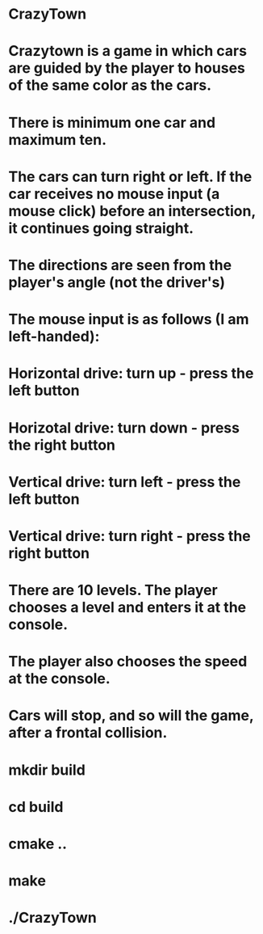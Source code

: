 # CrazyTown 
# Crazytown is a game in which cars are guided by the player to houses of the same color as the cars.
# There is minimum one car and maximum ten.
# The cars can turn right or left. If the car receives no mouse input (a mouse click) before an intersection, it continues going straight.
# The directions are seen from the player's angle (not the driver's)
# The mouse input is as follows (I am left-handed):
# Horizontal drive: turn up - press the left button
# Horizotal drive: turn down - press the right button
# Vertical drive: turn left - press the left button
# Vertical drive: turn right - press the right button
# There are 10 levels. The player chooses a level and enters it at the console.
# The player also chooses the speed at the console.
# Cars will stop, and so will the game, after a frontal collision.

# mkdir build
# cd build
# cmake ..
# make
# ./CrazyTown
